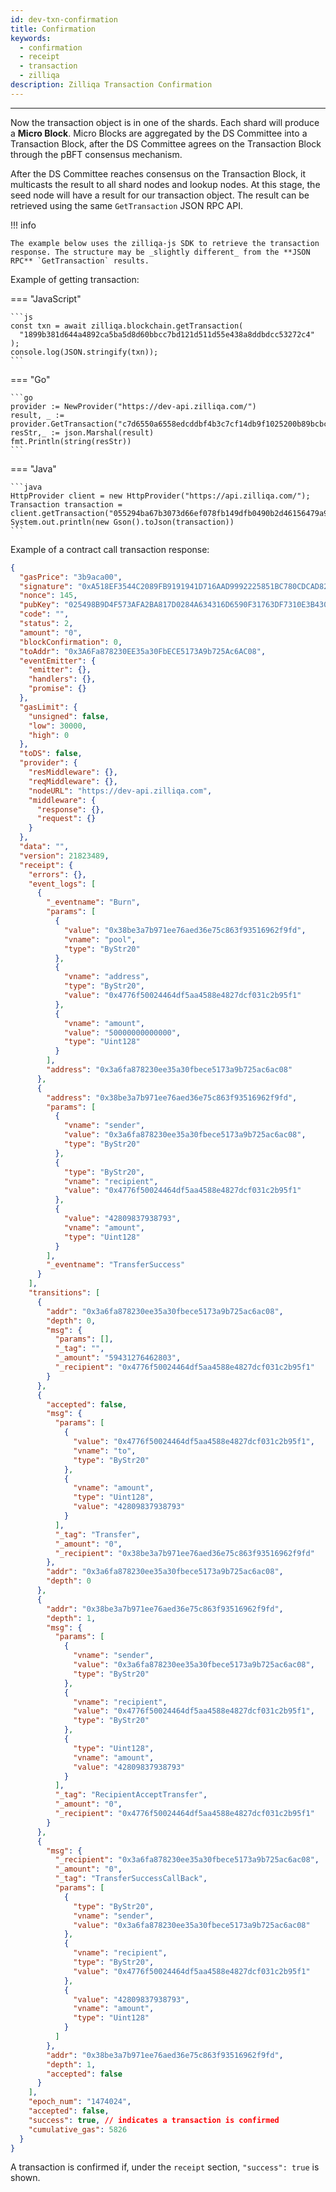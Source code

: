 ```yaml
---
id: dev-txn-confirmation
title: Confirmation
keywords:
  - confirmation
  - receipt
  - transaction
  - zilliqa
description: Zilliqa Transaction Confirmation
---
```


---

Now the transaction object is in one of the shards. Each shard will produce a
**Micro Block**. Micro Blocks are aggregated by the DS Committee into a
Transaction Block, after the DS Committee agrees on the Transaction Block
through the pBFT consensus mechanism.

After the DS Committee reaches consensus on the Transaction Block, it multicasts
the result to all shard nodes and lookup nodes. At this stage, the seed node
will have a result for our transaction object. The result can be retrieved using
the same `GetTransaction` JSON RPC API.

!!! info

    The example below uses the zilliqa-js SDK to retrieve the transaction response. The structure may be _slightly different_ from the **JSON RPC** `GetTransaction` results.

Example of getting transaction:

=== "JavaScript"

    ```js
    const txn = await zilliqa.blockchain.getTransaction(
      "1899b381d644a4892ca5ba5d8d60bbcc7bd121d511d55e438a8ddbdcc53272c4"
    );
    console.log(JSON.stringify(txn));
    ```

=== "Go"

    ```go
    provider := NewProvider("https://dev-api.zilliqa.com/")
    result, _ := provider.GetTransaction("c7d6550a6558edcddbf4b3c7cf14db9f1025200b89bcbcd6a570c84db58d554f")
    resStr,_ := json.Marshal(result)
    fmt.Println(string(resStr))
    ```

=== "Java"

    ```java
    HttpProvider client = new HttpProvider("https://api.zilliqa.com/");
    Transaction transaction = client.getTransaction("055294ba67b3073d66ef078fb149dfb0490b2d46156479a9f2c9327fb762f4e9").getResult();
    System.out.println(new Gson().toJson(transaction))
    ```

Example of a contract call transaction response:

```json
{
  "gasPrice": "3b9aca00",
  "signature": "0xA518EF3544C2089FB9191941D716AAD9992225851BC780CDCAD821C508284C6CFEEB9E57666B3527923910BC9C20D0192A748FDAFC4037085AF4FF9F378FAF11",
  "nonce": 145,
  "pubKey": "025498B9D4F573AFA2BA817D0284A634316D6590F31763DF7310E3B430C97B9D14",
  "code": "",
  "status": 2,
  "amount": "0",
  "blockConfirmation": 0,
  "toAddr": "0x3A6Fa878230EE35a30FbECE5173A9b725Ac6AC08",
  "eventEmitter": {
    "emitter": {},
    "handlers": {},
    "promise": {}
  },
  "gasLimit": {
    "unsigned": false,
    "low": 30000,
    "high": 0
  },
  "toDS": false,
  "provider": {
    "resMiddleware": {},
    "reqMiddleware": {},
    "nodeURL": "https://dev-api.zilliqa.com",
    "middleware": {
      "response": {},
      "request": {}
    }
  },
  "data": "",
  "version": 21823489,
  "receipt": {
    "errors": {},
    "event_logs": [
      {
        "_eventname": "Burn",
        "params": [
          {
            "value": "0x38be3a7b971ee76aed36e75c863f93516962f9fd",
            "vname": "pool",
            "type": "ByStr20"
          },
          {
            "vname": "address",
            "type": "ByStr20",
            "value": "0x4776f50024464df5aa4588e4827dcf031c2b95f1"
          },
          {
            "vname": "amount",
            "value": "50000000000000",
            "type": "Uint128"
          }
        ],
        "address": "0x3a6fa878230ee35a30fbece5173a9b725ac6ac08"
      },
      {
        "address": "0x38be3a7b971ee76aed36e75c863f93516962f9fd",
        "params": [
          {
            "vname": "sender",
            "value": "0x3a6fa878230ee35a30fbece5173a9b725ac6ac08",
            "type": "ByStr20"
          },
          {
            "type": "ByStr20",
            "vname": "recipient",
            "value": "0x4776f50024464df5aa4588e4827dcf031c2b95f1"
          },
          {
            "value": "42809837938793",
            "vname": "amount",
            "type": "Uint128"
          }
        ],
        "_eventname": "TransferSuccess"
      }
    ],
    "transitions": [
      {
        "addr": "0x3a6fa878230ee35a30fbece5173a9b725ac6ac08",
        "depth": 0,
        "msg": {
          "params": [],
          "_tag": "",
          "_amount": "59431276462803",
          "_recipient": "0x4776f50024464df5aa4588e4827dcf031c2b95f1"
        }
      },
      {
        "accepted": false,
        "msg": {
          "params": [
            {
              "value": "0x4776f50024464df5aa4588e4827dcf031c2b95f1",
              "vname": "to",
              "type": "ByStr20"
            },
            {
              "vname": "amount",
              "type": "Uint128",
              "value": "42809837938793"
            }
          ],
          "_tag": "Transfer",
          "_amount": "0",
          "_recipient": "0x38be3a7b971ee76aed36e75c863f93516962f9fd"
        },
        "addr": "0x3a6fa878230ee35a30fbece5173a9b725ac6ac08",
        "depth": 0
      },
      {
        "addr": "0x38be3a7b971ee76aed36e75c863f93516962f9fd",
        "depth": 1,
        "msg": {
          "params": [
            {
              "vname": "sender",
              "value": "0x3a6fa878230ee35a30fbece5173a9b725ac6ac08",
              "type": "ByStr20"
            },
            {
              "vname": "recipient",
              "value": "0x4776f50024464df5aa4588e4827dcf031c2b95f1",
              "type": "ByStr20"
            },
            {
              "type": "Uint128",
              "vname": "amount",
              "value": "42809837938793"
            }
          ],
          "_tag": "RecipientAcceptTransfer",
          "_amount": "0",
          "_recipient": "0x4776f50024464df5aa4588e4827dcf031c2b95f1"
        }
      },
      {
        "msg": {
          "_recipient": "0x3a6fa878230ee35a30fbece5173a9b725ac6ac08",
          "_amount": "0",
          "_tag": "TransferSuccessCallBack",
          "params": [
            {
              "type": "ByStr20",
              "vname": "sender",
              "value": "0x3a6fa878230ee35a30fbece5173a9b725ac6ac08"
            },
            {
              "vname": "recipient",
              "type": "ByStr20",
              "value": "0x4776f50024464df5aa4588e4827dcf031c2b95f1"
            },
            {
              "value": "42809837938793",
              "vname": "amount",
              "type": "Uint128"
            }
          ]
        },
        "addr": "0x38be3a7b971ee76aed36e75c863f93516962f9fd",
        "depth": 1,
        "accepted": false
      }
    ],
    "epoch_num": "1474024",
    "accepted": false,
    "success": true, // indicates a transaction is confirmed
    "cumulative_gas": 5826
  }
}
```

A transaction is confirmed if, under the `receipt` section, `"success": true` is
shown.
